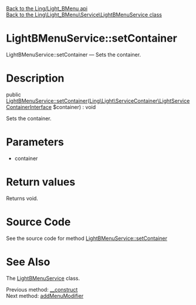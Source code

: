 [Back to the Ling/Light_BMenu api](https://github.com/lingtalfi/Light_BMenu/blob/master/doc/api/Ling/Light_BMenu.md)<br>
[Back to the Ling\Light_BMenu\Service\LightBMenuService class](https://github.com/lingtalfi/Light_BMenu/blob/master/doc/api/Ling/Light_BMenu/Service/LightBMenuService.md)


LightBMenuService::setContainer
================



LightBMenuService::setContainer — Sets the container.




Description
================


public [LightBMenuService::setContainer](https://github.com/lingtalfi/Light_BMenu/blob/master/doc/api/Ling/Light_BMenu/Service/LightBMenuService/setContainer.md)([Ling\Light\ServiceContainer\LightServiceContainerInterface](https://github.com/lingtalfi/Light/blob/master/doc/api/Ling/Light/ServiceContainer/LightServiceContainerInterface.md) $container) : void




Sets the container.




Parameters
================


- container

    


Return values
================

Returns void.








Source Code
===========
See the source code for method [LightBMenuService::setContainer](https://github.com/lingtalfi/Light_BMenu/blob/master/Service/LightBMenuService.php#L65-L68)


See Also
================

The [LightBMenuService](https://github.com/lingtalfi/Light_BMenu/blob/master/doc/api/Ling/Light_BMenu/Service/LightBMenuService.md) class.

Previous method: [__construct](https://github.com/lingtalfi/Light_BMenu/blob/master/doc/api/Ling/Light_BMenu/Service/LightBMenuService/__construct.md)<br>Next method: [addMenuModifier](https://github.com/lingtalfi/Light_BMenu/blob/master/doc/api/Ling/Light_BMenu/Service/LightBMenuService/addMenuModifier.md)<br>

